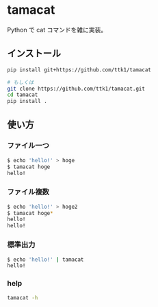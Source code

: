 # tamacat

Python で cat コマンドを雑に実装。

## インストール

```sh
pip install git+https://github.com/ttk1/tamacat

# もしくは
git clone https://github.com/ttk1/tamacat.git
cd tamacat
pip install .
```

## 使い方

### ファイル一つ

```sh
$ echo 'hello!' > hoge
$ tamacat hoge
hello!
```

### ファイル複数

```sh
$ echo 'hello!' > hoge2
$ tamacat hoge*
hello!
hello!
```

### 標準出力

```sh
$ echo 'hello!' | tamacat
hello!
```

### help

```sh
tamacat -h
```